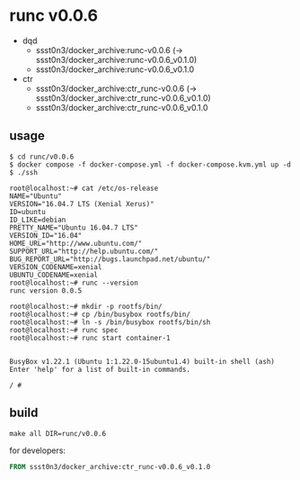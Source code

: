 # runc v0.0.6

* dqd
    * ssst0n3/docker_archive:runc-v0.0.6 (-> ssst0n3/docker_archive:runc-v0.0.6_v0.1.0)
    * ssst0n3/docker_archive:runc-v0.0.6_v0.1.0
* ctr
    * ssst0n3/docker_archive:ctr_runc-v0.0.6 (-> ssst0n3/docker_archive:ctr_runc-v0.0.6_v0.1.0)
    * ssst0n3/docker_archive:ctr_runc-v0.0.6_v0.1.0

## usage

```shell
$ cd runc/v0.0.6
$ docker compose -f docker-compose.yml -f docker-compose.kvm.yml up -d
$ ./ssh
```

```shell
root@localhost:~# cat /etc/os-release 
NAME="Ubuntu"
VERSION="16.04.7 LTS (Xenial Xerus)"
ID=ubuntu
ID_LIKE=debian
PRETTY_NAME="Ubuntu 16.04.7 LTS"
VERSION_ID="16.04"
HOME_URL="http://www.ubuntu.com/"
SUPPORT_URL="http://help.ubuntu.com/"
BUG_REPORT_URL="http://bugs.launchpad.net/ubuntu/"
VERSION_CODENAME=xenial
UBUNTU_CODENAME=xenial
root@localhost:~# runc --version
runc version 0.0.5
```

```shell
root@localhost:~# mkdir -p rootfs/bin/
root@localhost:~# cp /bin/busybox rootfs/bin/
root@localhost:~# ln -s /bin/busybox rootfs/bin/sh
root@localhost:~# runc spec
root@localhost:~# runc start container-1


BusyBox v1.22.1 (Ubuntu 1:1.22.0-15ubuntu1.4) built-in shell (ash)
Enter 'help' for a list of built-in commands.

/ # 
```

## build

```shell
make all DIR=runc/v0.0.6
```

for developers:

```dockerfile
FROM ssst0n3/docker_archive:ctr_runc-v0.0.6_v0.1.0
```